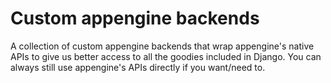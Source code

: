 Custom appengine backends
=========================

A collection of custom appengine backends that wrap appengine's native APIs to give us better access to all the goodies included in Django. You can always still use appengine's APIs directly if you want/need to.
